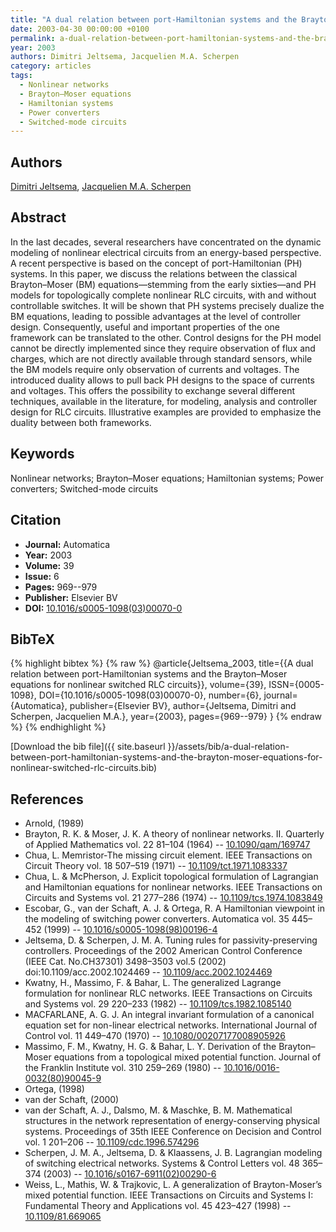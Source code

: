 ```yaml
---
title: "A dual relation between port-Hamiltonian systems and the Brayton–Moser equations for nonlinear switched RLC circuits"
date: 2003-04-30 00:00:00 +0100
permalink: a-dual-relation-between-port-hamiltonian-systems-and-the-brayton-moser-equations-for-nonlinear-switched-rlc-circuits
year: 2003
authors: Dimitri Jeltsema, Jacquelien M.A. Scherpen
category: articles
tags:
  - Nonlinear networks
  - Brayton–Moser equations
  - Hamiltonian systems
  - Power converters
  - Switched-mode circuits
---
```

 
## Authors
[Dimitri Jeltsema](authors/dimitri-jeltsema), [Jacquelien M.A. Scherpen](authors/jacquelien-m-a-scherpen)
 
## Abstract
In the last decades, several researchers have concentrated on the dynamic modeling of nonlinear electrical circuits from an energy-based perspective. A recent perspective is based on the concept of port-Hamiltonian (PH) systems. In this paper, we discuss the relations between the classical Brayton–Moser (BM) equations—stemming from the early sixties—and PH models for topologically complete nonlinear RLC circuits, with and without controllable switches. It will be shown that PH systems precisely dualize the BM equations, leading to possible advantages at the level of controller design. Consequently, useful and important properties of the one framework can be translated to the other. Control designs for the PH model cannot be directly implemented since they require observation of flux and charges, which are not directly available through standard sensors, while the BM models require only observation of currents and voltages. The introduced duality allows to pull back PH designs to the space of currents and voltages. This offers the possibility to exchange several different techniques, available in the literature, for modeling, analysis and controller design for RLC circuits. Illustrative examples are provided to emphasize the duality between both frameworks.
 
## Keywords
Nonlinear networks; Brayton–Moser equations; Hamiltonian systems; Power converters; Switched-mode circuits
 
## Citation
- **Journal:** Automatica
- **Year:** 2003
- **Volume:** 39
- **Issue:** 6
- **Pages:** 969--979
- **Publisher:** Elsevier BV
- **DOI:** [10.1016/s0005-1098(03)00070-0](https://doi.org/10.1016/s0005-1098(03)00070-0)
 
## BibTeX
{% highlight bibtex %}
{% raw %}
@article{Jeltsema_2003,
  title={{A dual relation between port-Hamiltonian systems and the Brayton–Moser equations for nonlinear switched RLC circuits}},
  volume={39},
  ISSN={0005-1098},
  DOI={10.1016/s0005-1098(03)00070-0},
  number={6},
  journal={Automatica},
  publisher={Elsevier BV},
  author={Jeltsema, Dimitri and Scherpen, Jacquelien M.A.},
  year={2003},
  pages={969--979}
}
{% endraw %}
{% endhighlight %}
 
[Download the bib file]({{ site.baseurl }}/assets/bib/a-dual-relation-between-port-hamiltonian-systems-and-the-brayton-moser-equations-for-nonlinear-switched-rlc-circuits.bib)
 
## References
- Arnold, (1989)
- Brayton, R. K. & Moser, J. K. A theory of nonlinear networks. II. Quarterly of Applied Mathematics vol. 22 81–104 (1964) -- [10.1090/qam/169747](https://doi.org/10.1090/qam/169747)
- Chua, L. Memristor-The missing circuit element. IEEE Transactions on Circuit Theory vol. 18 507–519 (1971) -- [10.1109/tct.1971.1083337](https://doi.org/10.1109/tct.1971.1083337)
- Chua, L. & McPherson, J. Explicit topological formulation of Lagrangian and Hamiltonian equations for nonlinear networks. IEEE Transactions on Circuits and Systems vol. 21 277–286 (1974) -- [10.1109/tcs.1974.1083849](https://doi.org/10.1109/tcs.1974.1083849)
- Escobar, G., van der Schaft, A. J. & Ortega, R. A Hamiltonian viewpoint in the modeling of switching power converters. Automatica vol. 35 445–452 (1999) -- [10.1016/s0005-1098(98)00196-4](https://doi.org/10.1016/s0005-1098(98)00196-4)
- Jeltsema, D. & Scherpen, J. M. A. Tuning rules for passivity-preserving controllers. Proceedings of the 2002 American Control Conference (IEEE Cat. No.CH37301) 3498–3503 vol.5 (2002) doi:10.1109/acc.2002.1024469 -- [10.1109/acc.2002.1024469](https://doi.org/10.1109/acc.2002.1024469)
- Kwatny, H., Massimo, F. & Bahar, L. The generalized Lagrange formulation for nonlinear RLC networks. IEEE Transactions on Circuits and Systems vol. 29 220–233 (1982) -- [10.1109/tcs.1982.1085140](https://doi.org/10.1109/tcs.1982.1085140)
- MACFARLANE, A. G. J. An integral invariant formulation of a canonical equation set for non-linear electrical networks. International Journal of Control vol. 11 449–470 (1970) -- [10.1080/00207177008905926](https://doi.org/10.1080/00207177008905926)
- Massimo, F. M., Kwatny, H. G. & Bahar, L. Y. Derivation of the Brayton–Moser equations from a topological mixed potential function. Journal of the Franklin Institute vol. 310 259–269 (1980) -- [10.1016/0016-0032(80)90045-9](https://doi.org/10.1016/0016-0032(80)90045-9)
- Ortega, (1998)
- van der Schaft, (2000)
- van der Schaft, A. J., Dalsmo, M. & Maschke, B. M. Mathematical structures in the network representation of energy-conserving physical systems. Proceedings of 35th IEEE Conference on Decision and Control vol. 1 201–206 -- [10.1109/cdc.1996.574296](https://doi.org/10.1109/cdc.1996.574296)
- Scherpen, J. M. A., Jeltsema, D. & Klaassens, J. B. Lagrangian modeling of switching electrical networks. Systems &amp; Control Letters vol. 48 365–374 (2003) -- [10.1016/s0167-6911(02)00290-6](https://doi.org/10.1016/s0167-6911(02)00290-6)
- Weiss, L., Mathis, W. & Trajkovic, L. A generalization of Brayton-Moser’s mixed potential function. IEEE Transactions on Circuits and Systems I: Fundamental Theory and Applications vol. 45 423–427 (1998) -- [10.1109/81.669065](https://doi.org/10.1109/81.669065)

